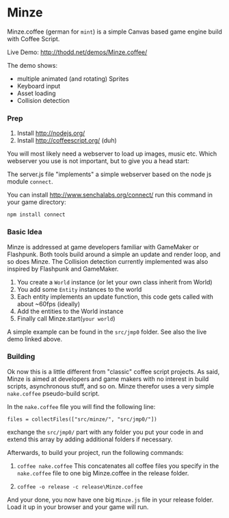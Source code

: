 Minze
=====

Minze.coffee (german for `mint`) is a simple Canvas based game engine build with Coffee Script.

Live Demo:
http://thodd.net/demos/Minze.coffee/

The demo shows:
 * multiple animated (and rotating) Sprites
 * Keyboard input
 * Asset loading
 * Collision detection

### Prep ###
1. Install http://nodejs.org/
2. Install http://coffeescript.org/ (duh)

You will most likely need a webserver to load up images, music etc.
Which webserver you use is not important, but to give you a head start:

The server.js file "implements" a simple webserver based on the node js module `connect`.

You can install http://www.senchalabs.org/connect/ run this command in your game directory:

`npm install connect`

### Basic Idea ###
Minze is addressed at game developers familiar with GameMaker or Flashpunk. Both tools build around a simple an 
update and render loop, and so does Minze. The Collision detection currently implemented was also inspired by 
Flashpunk and GameMaker.

1. You create a `World` instance (or let your own class inherit from World)
2. You add some `Entity` instances to the world
3. Each entity implements an update function, this code gets called with about ~60fps (ideally)
4. Add the entities to the World instance
5. Finally call Minze.start(`your world`)

A simple example can be found in the `src/jmp0` folder. See also the live demo linked above.

### Building ###
Ok now this is a little different from "classic" coffee script projects.
As said, Minze is aimed at developers and game makers with no interest in build scripts, asynchronous stuff, and so on.
Minze therefor uses a very simple `nake.coffee` pseudo-build script.

In the `nake.coffee` file you will find the following line:

`files = collectFiles(["src/minze/", "src/jmp0/"])`

exchange the `src/jmp0/` part with any folder you put your code in and extend this array by adding additional folders if necessary.

Afterwards, to build your project, run the following commands:

1. `coffee nake.coffee` 
This concatenates all coffee files you specify in the `nake.coffee` file to one big Minze.coffee in the release folder.

2. `coffee -o release -c release\Minze.coffee`

And your done, you now have one big `Minze.js` file in your release folder. Load it up in your browser and your game will run.

